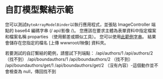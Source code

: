 # <a name="custom-model-binding-demo"></a>自訂模型繫結示範

您可以測試`ByteArrayModelBinder`以執行應用程式，並張貼 ImageController 端點的 base64 編碼字串 (/ api/影像 /)。 您應該在要求主體為表單資料中指定檔案和檔案名稱 proparties （使用郵差或類似工具）。 您可以使用[此範例字串](Base64String.txt)。 結果會儲存在您指定的檔名 [上傳 wwwroot/映像] 資料夾。

若要測試的自訂繫結的範例，請嘗試下列端點： /api/authors/1 /api/authors/2 （找不到） /api/boundauthors/1 /api/boundauthors/2 （找不到） /api/boundauthors/get/1 /api/boundauthors/get/2 （沒有內容）-這個動作並不會檢查為 null，傳回找不到
